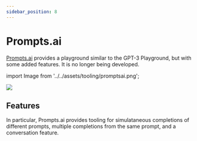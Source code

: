 ```yaml
---
sidebar_position: 8
---
```


# Prompts.ai

[Prompts.ai](https://prompts.ai/) provides a playground similar to the GPT-3 Playground, but with some
added features. It is no longer being developed.

import Image from '../../assets/tooling/promptsai.png';

<div style={{textAlign: 'center'}}>
  <img src={Image} style={{width: "750px"}} />
</div>

## Features

In particular, Prompts.ai provides tooling for simulataneous completions of 
different prompts, multiple completions from the same prompt, and a conversation
feature.